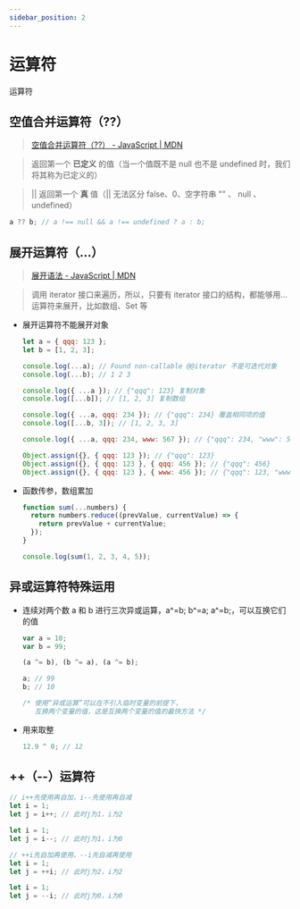```yaml
---
sidebar_position: 2
---
```


# 运算符

运算符

## 空值合并运算符（??）

> [空值合并运算符（??） - JavaScript | MDN](https://developer.mozilla.org/zh-CN/docs/Web/JavaScript/Reference/Operators/Nullish_coalescing)

> 返回第一个 **已定义** 的值（当一个值既不是 null 也不是 undefined 时，我们将其称为已定义的）

> || 返回第一个 **真** 值（|| 无法区分 false、0、空字符串 "" 、 null 、 undefined）

```javascript
a ?? b; // a !== null && a !== undefined ? a : b;
```

## 展开运算符（...）

> [展开语法 - JavaScript | MDN](https://developer.mozilla.org/zh-CN/docs/Web/JavaScript/Reference/Operators/Spread_syntax)

> 调用 iterator 接口来遍历，所以，只要有 iterator 接口的结构，都能够用...运算符来展开，比如数组、Set 等

- 展开运算符不能展开对象

  ```javascript
  let a = { qqq: 123 };
  let b = [1, 2, 3];

  console.log(...a); // Found non-callable @@iterator 不是可迭代对象
  console.log(...b); // 1 2 3

  console.log({ ...a }); // {"qqq": 123} 复制对象
  console.log([...b]); // [1, 2, 3] 复制数组

  console.log({ ...a, qqq: 234 }); // {"qqq": 234} 覆盖相同项的值
  console.log([...b, 3]); // [1, 2, 3, 3]

  console.log({ ...a, qqq: 234, www: 567 }); // {"qqq": 234, "www": 567} 合并对象

  Object.assign({}, { qqq: 123 }); // {"qqq": 123}
  Object.assign({}, { qqq: 123 }, { qqq: 456 }); // {"qqq": 456}
  Object.assign({}, { qqq: 123 }, { www: 456 }); // {"qqq": 123, "www": 456}
  ```

- 函数传参，数组累加

  ```javascript
  function sum(...numbers) {
    return numbers.reduce((prevValue, currentValue) => {
      return prevValue + currentValue;
    });
  }

  console.log(sum(1, 2, 3, 4, 5));
  ```

## 异或运算符特殊运用

- 连续对两个数 a 和 b 进行三次异或运算，a^=b; b^=a; a^=b;，可以互换它们的值

  ```javascript
  var a = 10;
  var b = 99;

  (a ^= b), (b ^= a), (a ^= b);

  a; // 99
  b; // 10

  /* 使用“异或运算”可以在不引入临时变量的前提下，
     互换两个变量的值，这是互换两个变量的值的最快方法 */
  ```

- 用来取整

  ```javascript
  12.9 ^ 0; // 12
  ```

## ++（--）运算符

```javascript
// i++先使用再自加，i--先使用再自减
let i = 1;
let j = i++; // 此时j为1，i为2

let i = 1;
let j = i--; // 此时j为1，i为0

// ++i先自加再使用，--i先自减再使用
let i = 1;
let j = ++i; // 此时j为2，i为2

let i = 1;
let j = --i; // 此时j为0，i为0
```
